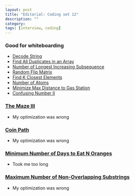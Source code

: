 ```yaml
---
layout: post
title: "Editorial: Coding set 12" 
description: ""
category: 
tags: [interview, coding]
---
```


### Good for whiteboarding
* [Decode String](https://leetcode.com/submissions/detail/383970536/)
* [Find All Duplicates in an Array](https://leetcode.com/submissions/detail/382725772/)
* [Number of Longest Increasing Subsequence](https://leetcode.com/submissions/detail/384179654/)
* [Random Flip Matrix](https://leetcode.com/submissions/detail/384636799/)
* [Find K Closest Elements](https://leetcode.com/submissions/detail/383493187/)
* [Number of Atoms](https://leetcode.com/submissions/detail/439605176/)
* [Minimize Max Distance to Gas Station](https://leetcode.com/submissions/detail/440748287/)
* [Confusing Number II](https://leetcode.com/submissions/detail/440483953/)

### [The Maze III](https://leetcode.com/submissions/detail/440545626/)
* My optimization was wrong

### [Coin Path](https://leetcode.com/submissions/detail/441288664/)
* My optimization was wrong

### [Minimum Number of Days to Eat N Oranges](https://leetcode.com/submissions/detail/442734201/)
* Took me too long

### [Maximum Number of Non-Overlapping Substrings](https://leetcode.com/submissions/detail/443945412/)
* My optimization was wrong
